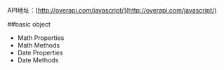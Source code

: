 API地址：[http://overapi.com/javascript/](http://overapi.com/javascript/)

##basic object

+ Math Properties
+ Math Methods
+ Date Properties
+ Date Methods